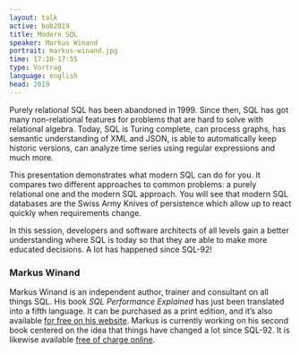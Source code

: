 ```yaml
---
layout: talk
active: bob2019
title: Modern SQL
speaker: Markus Winand
portrait: markus-winand.jpg
time: 17:10-17:55
type: Vortrag
language: english
head: 2019
---
```


Purely relational SQL has been abandoned in 1999. Since then, SQL has
got many non-relational features for problems that are hard to solve
with relational algebra. Today, SQL is Turing complete, can process
graphs, has semantic understanding of XML and JSON, is able to
automatically keep historic versions, can analyze time series using
regular expressions and much more.

This presentation demonstrates what modern SQL can do for you. It
compares two different approaches to common problems: a purely
relational one and the modern SQL approach. You will see that modern
SQL databases are the Swiss Army Knives of persistence which allow up
to react quickly when requirements change.

In this session, developers and software architects of all levels gain
a better understanding where SQL is today so that they are able to
make more educated decisions. A lot has happened since SQL-92!

### Markus Winand

Markus Winand is an independent author, trainer and consultant on all
things SQL. His book *SQL Performance Explained* has just been
translated into a fifth language. It can be purchased as a print
edition, and it’s also available [for free on his
website](http://use-the-index-luke.com/). Markus is currently working on his
second book centered on the idea that things have changed a lot since
SQL-92. It is likewise available [free of charge online](http://modern-sql.com).
